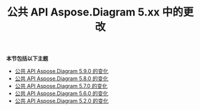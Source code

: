 ﻿---
title: 公共 API Aspose.Diagram 5.xx 中的更改
type: docs
weight: 40
url: /zh/java/public-api-changes-in-aspose-diagram-5-x-x/
---
**本节包括以下主题**
- [公共 API Aspose.Diagram 5.9.0 的变化](/diagram/zh/java/public-api-changes-in-aspose-diagram-5-9-0/)
- [公共 API Aspose.Diagram 5.8.0 的变化](/diagram/zh/java/public-api-changes-in-aspose-diagram-5-8-0/)
- [公共 API Aspose.Diagram 5.7.0 的变化](/diagram/zh/java/public-api-changes-in-aspose-diagram-5-7-0/)
- [公共 API Aspose.Diagram 5.6.0 的变化](/diagram/zh/java/public-api-changes-in-aspose-diagram-5-6-0/)
- [公共 API Aspose.Diagram 5.2.0 的变化](/diagram/zh/java/public-api-changes-in-aspose-diagram-5-2-0/)
